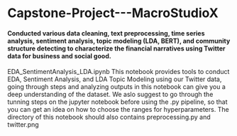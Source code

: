 # Capstone-Project---MacroStudioX

#### Conducted various data cleaning, text preprocessing, time series analysis, sentiment analysis, topic modeling (LDA, BERT), and community structure detecting to characterize the financial narratives using Twitter data for business and social good.

EDA_SentimentAnalysis_LDA.ipynb
  This notebook provides tools to conduct EDA, Sentiment Analysis, and LDA Topic Modeling using our Twitter data, going through steps and analyzing outputs in this notebook can give you a deep understanding of the dataset. We aslo suggest to go through the tunning steps on the jupyter notebook before using the .py pipeline, so that you can get an idea on how to choose the ranges for hyperparameters. The directory of this notebook should also contains preprocessing.py and twitter.png
